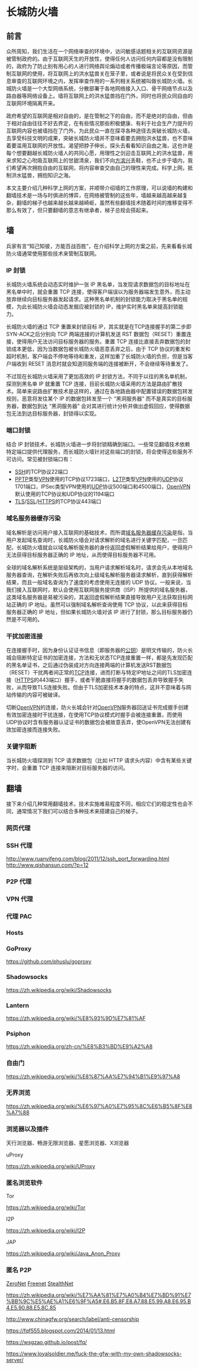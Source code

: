 # 长城防火墙

## 前言

众所周知，我们生活在一个网络审查的环境中，访问敏感话题相关的互联网资源是被管制政府的。由于互联网天生的开放性，使得任何人访问任何内容都是没有限制的，政府为了防止别有用心的人进行网络舆论煽动或者传播极端言论等原因，而管制互联网的使用，将互联网上的洪水猛兽关在笼子里，或者说是将民众关在受到信息审查的互联网环境之内，发挥审查作用的一系列相关系统被叫做长城防火墙。长城防火墙是一个大型网络系统，分散部署于各地网络接入入口、骨干网络节点以及路由器等网络设备上。墙将互联网上的洪水猛兽挡在门外，同时也将民众同自由的互联网环境隔离开来。

政府希望的互联网是相对自由的，是在管制之下的自由，而不是绝对的自由，但由于相对自由往往不好去界定，在有些情况那些积极健康、有利于社会生产力提升的互联网内容也被墙挡在了门外，为此民众一直在探寻各种途径去突破长城防火墙，去享受科技文明的成果，突破长城防火墙并不意味着要去拥抱洪水猛兽，也不意味着要滥用互联网的开放性。渴望把脖子伸长，探头去看看知识自由之海，这也许是每个想要翻越长城防火墙人的共同心愿，用理性之剑迎击互联网上的洪水猛兽，用来求知之心吮吸互联网上的甘甜清泉，我们不向[方滨兴](https://zh.wikipedia.org/zh-hans/%E6%96%B9%E6%BB%A8%E5%85%B4)丢鞋，也不止步于墙内，我们希望再次拥抱自由的互联网，将内容审查交由自己的理性来完成。科学上网，抵制洪水猛兽，拥抱知识之海。

本文主要介绍几种科学上网的方案，并顺带介绍墙的工作原理，可以说墙的构建和翻墙技术是一场与时俱进的博弈，在网络被管制的这些年，墙越来越高越来越复杂，翻墙的梯子也越来越长越来越崎岖，虽然有些翻墙技术随着时间的推移变得不那么有效了，但只要翻墙的意志有继承者，梯子总规会搭起来。

## 墙

兵家有言“知己知彼，方能百战百胜”，在介绍科学上网的方案之前，先来看看长城防火墙通常使用那些技术来管制互联网。

### IP 封锁

长城防火墙系统会动态实时维护一张 IP 黑名单，当发现请求数据包的目标地址在黑名单中时，就会重置 TCP 连接，使得客户端误以为服务器端发生意外，而主动放弃继续向目标服务器发起请求。这种黑名单机制的封锁能力取决于黑名单的规模，为此长城防火墙会动态发掘应被封锁的 IP，维护实时黑名单来提高封锁能力。

长城防火墙的通过 TCP 重置来封锁目标 IP，其实就是在TCP连接握手的第二步即SYN-ACK之后分别向 TCP 两端连接的计算机发送 RST 数据包（RESET）重置连接，使得用户无法访问目标服务器的服务。重置 TCP 连接比直接丢弃数据包的封锁成本更低，因为当数据包被长城防火墙恶意丢弃之后，由于 TCP 协议的重发和超时机制，客户端会不停地等待和重发，这样加重了长城防火墙的负担，但是当客户端收到 RESET 消息时就会知道同服务端的连接被断开，不会继续等待重发了。

不过现在长城防火墙采用了更加高效的 IP 封锁方法，不同于以往的黑名单机制，探测到黑名单 IP 就重置 TCP 连接，目前长城防火墙采用的方法是路由扩散技术。简单来说路由扩散技术是这样的，通过在各地路由器中配置错误的数据包转发规则，恶意将发往某个 IP 的数据包转发至一个 “黑洞服务器” 而不是真实的目标服务器，数据包到达 “黑洞服务器” 会对其进行统计分析并做出虚假回应，使得数据包无法到达目标服务器，封锁得以实现。

### 端口封锁

结合 IP 封锁技术，长城防火墙进一步将封锁精确到端口。一些常见翻墙技术依赖特定端口提供代理服务，而长城防火墙针对这些端口的封锁，将会使得这些服务不可访问。常见被封锁端口有：

* [SSH](https://zh.wikipedia.org/wiki/Secure_Shell)的TCP协议22端口
* [PPTP](https://zh.wikipedia.org/wiki/PPTP)类型[VPN](https://zh.wikipedia.org/wiki/VPN)使用的TCP协议1723端口，[L2TP](https://zh.wikipedia.org/wiki/L2TP)类型[VPN](https://zh.wikipedia.org/wiki/VPN)使用的[UDP](https://zh.wikipedia.org/wiki/UDP)协议1701端口，IPSec类型VPN使用的[UDP](https://zh.wikipedia.org/wiki/UDP)协议500端口和4500端口，[OpenVPN](https://zh.wikipedia.org/wiki/OpenVPN)默认使用的TCP协议和UDP协议的1194端口
* [TLS](https://zh.wikipedia.org/wiki/TLS)/[SSL](https://zh.wikipedia.org/wiki/SSL)/[HTTPS](https://zh.wikipedia.org/wiki/HTTPS)的TCP协议443端口

### 域名服务器缓存污染

域名解析是访问用户接入互联网的基础技术，而所谓[域名服务器缓存污染](https://zh.wikipedia.org/zh-cn/%E5%9F%9F%E5%90%8D%E6%9C%8D%E5%8A%A1%E5%99%A8%E7%BC%93%E5%AD%98%E6%B1%A1%E6%9F%93)是指，当用户发起域名查询时，长城防火墙会对请求解析的域名进行关键字匹配，一旦匹配，长城防火墙就会以域名解析服务器的身份返回虚假解析结果给用户，使得用户无法获得目标服务器正确的 IP 地址，从而使得目标服务器不可用。

全球的域名解析系统是层级架构的，当用户请求解析域名时，请求会先从本地域名服务器查询，在解析失败后再依次向上级域名解析服务器请求解析，直到获得解析结果，而且一般域名查询为了速度的考虑使用无连接的 UDP 协议。一般来说，当我们接入互联网时，默认会使用互联网服务提供商（ISP）所提供的域名服务器，这类域名服务器是易被污染的，其返回虚假解析结果直接导致用户无法获取目标网站正确的 IP 地址。虽然可以强制域名解析查询使用 TCP 协议，以此来获得目标服务器正确的 IP 地址，但如果长城防火墙对该 IP 进行了封锁，那么目标服务器仍然是不可用的。

### 干扰加密连接

在连接握手时，因为身份认证证书信息（即服务器的[公钥](https://zh.wikipedia.org/wiki/%E5%85%AC%E9%92%A5)）是明文传输的，防火长城会阻断特定证书的加密连接，方法和无状态TCP连接重置一样，都是先发现匹配的黑名单证书，之后通过伪装成对方向连接两端的计算机发送RST数据包（RESET）干扰两者间正常的[TCP](https://zh.wikipedia.org/wiki/TCP)连接，进而打断与特定IP地址之间的TLS加密连接（[HTTPS](https://zh.wikipedia.org/wiki/HTTPS)的443端口）握手，或者干脆直接将握手的数据包丢弃导致握手失败，从而导致TLS连接失败。但由于TLS加密技术本身的特点，这并不意味着与网站传输的内容可被破译。

切断[OpenVPN](https://zh.wikipedia.org/wiki/OpenVPN)的连接，防火长城会针对[OpenVPN](https://zh.wikipedia.org/wiki/OpenVPN)服务器回送证书完成握手创建有效加密连接时干扰连接，在使用TCP协议模式时握手会被连接重置，而使用UDP协议时含有服务器认证证书的数据包会被故意丢弃，使OpenVPN无法创建有效加密连接而连接失败。

### 关键字阻断

当长城防火墙探测到 TCP 请求数据包（比如 HTTP 请求头内容）中含有某些关键字时，会重置 TCP 连接来阻断对目标服务器的访问。

## 翻墙

接下来介绍几种常用翻墙技术，技术实施难易程度不同，相应它们的稳定性也会不同，通常情况下我们可以结合多种技术来搭建自己的梯子。

### 网页代理

### SSH 代理

http://www.ruanyifeng.com/blog/2011/12/ssh_port_forwarding.html
http://www.qishansun.com/?p=12


### P2P 代理

### VPN 代理

### 代理 PAC

### Hosts

### GoProxy

https://github.com/phuslu/goproxy

### Shadowsocks

https://zh.wikipedia.org/wiki/Shadowsocks

### Lantern

https://zh.wikipedia.org/wiki/%E8%93%9D%E7%81%AF

### Psiphon

https://zh.wikipedia.org/zh-cn/%E8%B3%BD%E9%A2%A8

### 自由门

https://zh.wikipedia.org/wiki/%E8%87%AA%E7%94%B1%E9%97%A8

### 无界浏览

https://zh.wikipedia.org/wiki/%E6%97%A0%E7%95%8C%E6%B5%8F%E8%A7%88

### 浏览器以及插件

天行浏览器、畅游无限浏览器、星愿浏览器、X浏览器

uProxy

https://zh.wikipedia.org/wiki/UProxy

### 匿名浏览软件

Tor

https://zh.wikipedia.org/wiki/Tor

I2P

https://zh.wikipedia.org/wiki/I2P

JAP

https://zh.wikipedia.org/wiki/Java_Anon_Proxy

### 匿名 P2P

[ZeroNet](https://zh.wikipedia.org/wiki/ZeroNet) [Freenet](https://zh.wikipedia.org/wiki/Freenet) [StealthNet](https://zh.wikipedia.org/wiki/StealthNet)



https://zh.wikipedia.org/wiki/%E7%AA%81%E7%A0%B4%E7%BD%91%E7%BB%9C%E5%AE%A1%E6%9F%A5#.E6.B5.8F.E8.A7.88.E5.99.A8.E6.95.B4.E5.90.88.E5.8C.85

http://www.chinagfw.org/search/label/anti-censorship

https://fqf555.blogspot.com/2014/01/13.html

https://wsgzao.github.io/post/fq/

https://www.loyalsoldier.me/fuck-the-gfw-with-my-own-shadowsocks-server/